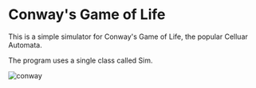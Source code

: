 # Conway's Game of Life

This is a simple simulator for Conway's Game of Life, the popular Celluar Automata.

The program uses a single class called Sim.

![conway](https://github.com/user-attachments/assets/f4ae04ba-204b-4a1f-b18d-6201b34d5a15)
